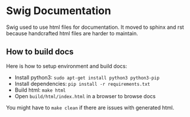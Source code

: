 # Swig Documentation

Swig used to use html files for documentation. It moved to sphinx and rst
because handcrafted html files are harder to maintain.

## How to build docs

Here is how to setup environment and build docs:

* Install python3: `sudo apt-get install python3 python3-pip`
* Install dependencies: `pip install -r requirements.txt`
* Build html: `make html`
* Open `build/html/index.html` in a browser to browse docs

You might have to `make clean` if there are issues with generated html.